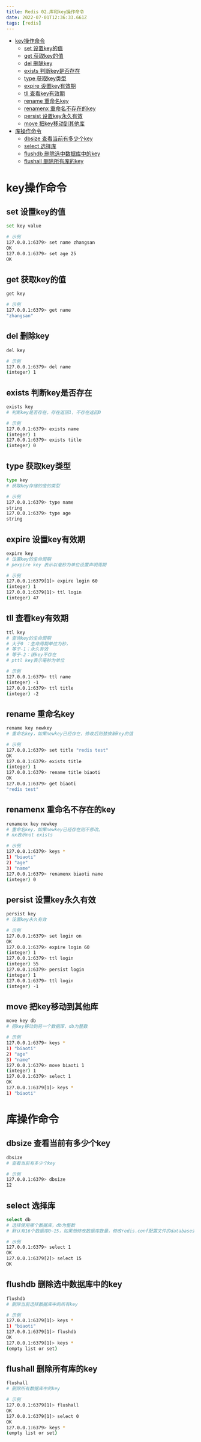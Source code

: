 ```yaml
---
title: Redis 02.库和key操作命令
date: 2022-07-01T12:36:33.661Z
tags: [redis]
---
```

- [key操作命令](#key操作命令)
  - [set 设置key的值](#set-设置key的值)
  - [get 获取key的值](#get-获取key的值)
  - [del 删除key](#del-删除key)
  - [exists 判断key是否存在](#exists-判断key是否存在)
  - [type 获取key类型](#type-获取key类型)
  - [expire 设置key有效期](#expire-设置key有效期)
  - [tll 查看key有效期](#tll-查看key有效期)
  - [rename 重命名key](#rename-重命名key)
  - [renamenx 重命名不存在的key](#renamenx-重命名不存在的key)
  - [persist 设置key永久有效](#persist-设置key永久有效)
  - [move 把key移动到其他库](#move-把key移动到其他库)
- [库操作命令](#库操作命令)
  - [dbsize 查看当前有多少个key](#dbsize-查看当前有多少个key)
  - [select 选择库](#select-选择库)
  - [flushdb 删除选中数据库中的key](#flushdb-删除选中数据库中的key)
  - [flushall 删除所有库的key](#flushall-删除所有库的key)

# key操作命令

## set 设置key的值

```bash
set key value

# 示例
127.0.0.1:6379> set name zhangsan
OK
127.0.0.1:6379> set age 25
OK
```

## get 获取key的值

```bash
get key

# 示例
127.0.0.1:6379> get name
"zhangsan"
```

## del 删除key

```bash
del key

# 示例
127.0.0.1:6379> del name
(integer) 1
```

## exists 判断key是否存在

```bash
exists key
# 判断key是否存在，存在返回1，不存在返回0

# 示例
127.0.0.1:6379> exists name
(integer) 1
127.0.0.1:6379> exists title
(integer) 0
```

## type 获取key类型

```bash
type key
# 获取key存储的值的类型

# 示例
127.0.0.1:6379> type name
string
127.0.0.1:6379> type age
string
```

## expire 设置key有效期

```bash
expire key
# 设置key的生命周期
# pexpire key 表示以毫秒为单位设置声明周期

# 示例
127.0.0.1:6379[1]> expire login 60
(integer) 1
127.0.0.1:6379[1]> ttl login
(integer) 47
```

## tll 查看key有效期

```bash
ttl key
# 查询key的生命周期
# 大于0 ：生命周期单位为秒，
# 等于-1：永久有效
# 等于-2：该key不存在
# pttl key表示毫秒为单位

# 示例
127.0.0.1:6379> ttl name
(integer) -1
127.0.0.1:6379> ttl title
(integer) -2
```

## rename 重命名key

```bash
rename key newkey
# 重命名key，如果newkey已经存在，修改后则替换新key的值

# 示例
127.0.0.1:6379> set title "redis test"
OK
127.0.0.1:6379> exists title
(integer) 1
127.0.0.1:6379> rename title biaoti
OK
127.0.0.1:6379> get biaoti
"redis test"
```

## renamenx 重命名不存在的key

```bash
renamenx key newkey
# 重命名key，如果newkey已经存在则不修改。
# nx表示not exists

# 示例
127.0.0.1:6379> keys *
1) "biaoti"
2) "age"
3) "name"
127.0.0.1:6379> renamenx biaoti name
(integer) 0
```

## persist 设置key永久有效

```bash
persist key
# 设置key永久有效

# 示例
127.0.0.1:6379> set login on
OK
127.0.0.1:6379> expire login 60
(integer) 1
127.0.0.1:6379> ttl login
(integer) 55
127.0.0.1:6379> persist login
(integer) 1
127.0.0.1:6379> ttl login
(integer) -1
```

## move 把key移动到其他库

```bash
move key db
# 把key移动到另一个数据库，db为整数

# 示例
127.0.0.1:6379> keys *
1) "biaoti"
2) "age"
3) "name"
127.0.0.1:6379> move biaoti 1
(integer) 1
127.0.0.1:6379> select 1
OK
127.0.0.1:6379[1]> keys *
1) "biaoti"
```

# 库操作命令

## dbsize 查看当前有多少个key

```bash
dbsize
# 查看当前有多少个key

# 示例
127.0.0.1:6379> dbsize
12
```

## select 选择库

```bash
select db
# 选择使用哪个数据库，db为整数
# 默认有16个数据库0~15，如果想修改数据库数量，修改redis.conf配置文件的databases值

# 示例
127.0.0.1:6379> select 1
OK
127.0.0.1:6379[2]> select 15
OK
```

## flushdb 删除选中数据库中的key

```bash
flushdb
# 删除当前选择数据库中的所有key

# 示例
127.0.0.1:6379[1]> keys *
1) "biaoti"
127.0.0.1:6379[1]> flushdb
OK
127.0.0.1:6379[1]> keys *
(empty list or set)
```

## flushall 删除所有库的key

```bash
flushall
# 删除所有数据库中的key

# 示例
127.0.0.1:6379[1]> flushall
OK
127.0.0.1:6379[1]> select 0
OK
127.0.0.1:6379> keys *
(empty list or set)
```